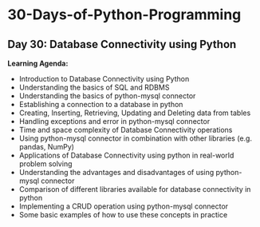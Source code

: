 # 30-Days-of-Python-Programming

##   Day 30: Database Connectivity using Python


**Learning Agenda:**

- Introduction to Database Connectivity using Python
- Understanding the basics of SQL and RDBMS
- Understanding the basics of python-mysql connector
- Establishing a connection to a database in python
- Creating, Inserting, Retrieving, Updating and Deleting data from tables
- Handling exceptions and error in python-mysql connector
- Time and space complexity of Database Connectivity operations
- Using python-mysql connector in combination with other libraries (e.g. pandas, NumPy)
- Applications of Database Connectivity using python in real-world problem solving
- Understanding the advantages and disadvantages of using python-mysql connector
- Comparison of different libraries available for database connectivity in python
- Implementing a CRUD operation using python-mysql connector
- Some basic examples of how to use these concepts in practice